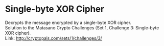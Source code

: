 Single-byte XOR Cipher
======================

Decrypts the message encrypted by a single-byte XOR cipher.  
Solution to the Matasano Crypto Challenges (Set 1, Challenge 3: Single-byte XOR cipher).  
Link: http://cryptopals.com/sets/1/challenges/3/

